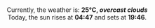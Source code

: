 <p  align="center"><br/>Currently, the weather is: <b> 25°C, <i>overcast clouds</i></b></br>Today, the sun rises at <b>04:47</b> and sets at <b>19:46</b>.</p>